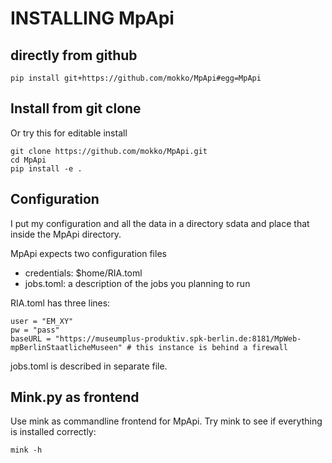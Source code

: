 # INSTALLING MpApi
## directly from github
```
pip install git+https://github.com/mokko/MpApi#egg=MpApi
```


## Install from git clone
Or try this for editable install 
```
git clone https://github.com/mokko/MpApi.git
cd MpApi
pip install -e .
```

## Configuration
I put my configuration and all the data in a directory sdata and 
place that inside the MpApi directory.

MpApi expects two configuration files 
- credentials: $home/RIA.toml
- jobs.toml: a description of the jobs you planning to run 

RIA.toml has three lines:
```
user = "EM_XY"
pw = "pass"
baseURL = "https://museumplus-produktiv.spk-berlin.de:8181/MpWeb-mpBerlinStaatlicheMuseen" # this instance is behind a firewall
```

jobs.toml is described in separate file.

## Mink.py as frontend
Use mink as commandline frontend for MpApi. 
Try mink to see if everything is installed correctly:

```
mink -h 
```
